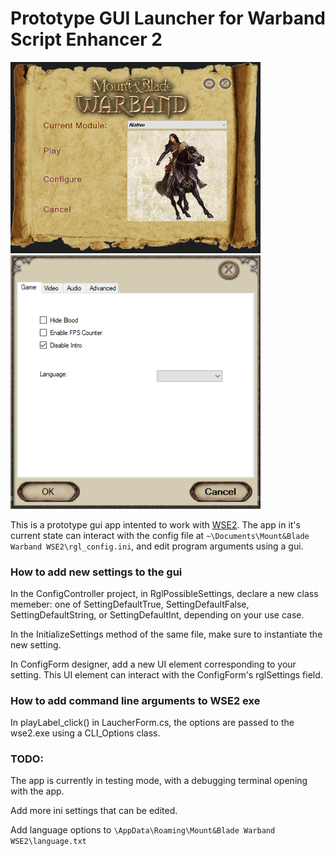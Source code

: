 # Prototype GUI Launcher for Warband Script Enhancer 2

<img src="screencap.png" alt="screencap" width="400"/>
<img src="screencap2.png" alt="screencap" width="400"/>


This is a prototype gui app intented to work with [WSE2](https://forums.taleworlds.com/index.php?threads/warband-script-enhancer-2-v1-0-6-3.384882/). The app in it's current state can interact with the config file at `~\Documents\Mount&Blade Warband WSE2\rgl_config.ini`, and edit program arguments using a gui. 


### How to add new settings to the gui

In the ConfigController project, in RglPossibleSettings, declare a new class memeber: one of SettingDefaultTrue, SettingDefaultFalse, SettingDefaultString, or SettingDefaultInt, depending on your use case.

In the InitializeSettings method of the same file, make sure to instantiate the new setting.

In ConfigForm designer, add a new UI element corresponding to your setting. This UI element can interact with the ConfigForm's rglSettings field.

### How to add command line arguments to WSE2 exe

In playLabel_click() in LaucherForm.cs, the options are passed to the wse2.exe using a CLI_Options class.

### TODO:
The app is currently in testing mode, with a debugging terminal opening with the app.

Add more ini settings that can be edited.

Add language options to `\AppData\Roaming\Mount&Blade Warband WSE2\language.txt`

